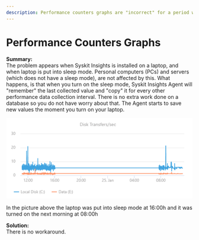 ```yaml
---
description: Performance counters graphs are "incorrect" for a period when agent was sleeping.
---
```


# Performance Counters Graphs

**Summary:**  
The problem appears when Syskit Insights is installed on a laptop, and when laptop is put into sleep mode. Personal computers \(PCs\) and servers \(which does not have a sleep mode\), are not affected by this. What happens, is that when you turn on the sleep mode, Syskit Insights Agent will "remember" the last collected value and "copy" it for every other performance data collection interval. There is no extra work done on a database so you do not have worry about that. The Agent starts to save new values the moment you turn on your laptop.

![](../.gitbook/assets/laptop-sleeping-known-issue.png)

In the picture above the laptop was put into sleep mode at 16:00h and it was turned on the next morning at 08:00h

**Solution:**  
There is no workaround.

